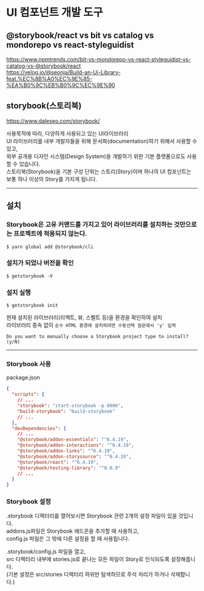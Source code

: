 # UI 컴포넌트 개발 도구

## @storybook/react vs bit vs catalog vs mondorepo vs react-styleguidist

https://www.npmtrends.com/bit-vs-mondorepo-vs-react-styleguidist-vs-catalog-vs-@storybook/react  
https://velog.io/@seonja/Build-an-Ui-Library-feat.%EC%8B%A0%EC%9E%85-%EA%B0%9C%EB%B0%9C%EC%9E%90

## storybook(스토리북)

https://www.daleseo.com/storybook/

사용목적에 따라, 다양하게 사용되고 있는 UI라이브러리  
UI 라이브러리를 내부 개발자들을 위해 문서화(documentation)하기 위해서 사용할 수 있고,  
외부 공개용 디자인 시스템(Design System)을 개발하기 위한 기본 플랫폼으로도 사용할 수 있습니다.  
스토리북(Storybook)을 기본 구성 단위는 스토리(Story)이며 하나의 UI 컴포넌트는 보통 하나 이상의 Story를 가지게 됩니다.

---

## 설치

### Storybook은 고유 커맨드를 가지고 있어 라이브러리를 설치하는 것만으로는 프로젝트에 적용되지 않는다.

```
$ yarn global add @storybook/cli
```

### 설치가 되었나 버전을 확인

```
$ getstorybook -V
```

### 설치 실행

```
$ getstorybook init
```

현재 설치된 라이브러리(리액트, 뷰, 스벨트 등)을 환경을 확인하여 설치  
라이브러리 종속 없이 `순수 HTML 환경에 설치하려면 수동선택 질문에서 'y' 입력`

```
Do you want to manually choose a Storybook project type to install? (y/N)
```

---

### Storybook 사용

package.json

```json
{
  "scripts": {
    // ...
    "storybook": "start-storybook -p 6006",
    "build-storybook": "build-storybook"
    // ...
  },
  "devDependencies": {
    // ...
    "@storybook/addon-essentials": "^6.4.19",
    "@storybook/addon-interactions": "^6.4.19",
    "@storybook/addon-links": "^6.4.19",
    "@storybook/addon-storysource": "^6.4.19",
    "@storybook/react": "^6.4.19",
    "@storybook/testing-library": "^0.0.9"
    // ...
  }
}
```

### Storybook 설정

.storybook 디렉터리를 열어보시면 Storybook 관련 2개의 설정 파일이 있을 것입니다.  
addons.js파일은 Storybook 애드온을 추가할 때 사용하고,  
config.js 파일은 그 밖에 다른 설정을 할 때 사용됩니다.

.storybook/config.js 파일을 열고,  
src 디렉터리 내부에 stories.js로 끝나는 모든 파일이 Story로 인식되도록 설정해줍니다.  
(기본 설정은 src/stories 디렉터리 하위만 탐색하므로 주석 처리가 하거나 삭제합니다.)
